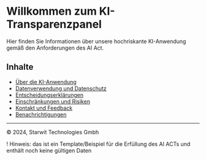 # Willkommen zum KI-Transparenzpanel

Hier finden Sie Informationen über unsere hochriskante KI-Anwendung gemäß den Anforderungen des AI Act.

## Inhalte

- [Über die KI-Anwendung](docs/about-ai.md)
- [Datenverwendung und Datenschutz](docs/data-usage-protection.md)
- [Entscheidungserklärungen](docs/decision-explanations.md)
- [Einschränkungen und Risiken](docs/limitations-risks.md)
- [Kontakt und Feedback](docs/contact-feedback.md)
- [Benachrichtigungen](docs/notifications.md)

---

© 2024, Starwit Technologies Gmbh

! Hinweis: das ist ein Template/Beispiel für die Erfüllung des AI ACTs und enthält noch keine gültigen Daten